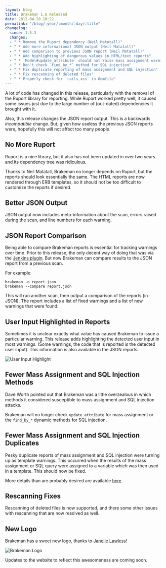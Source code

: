 ```yaml
---
layout: blog
title: Brakeman 1.6 Released
date: 2012-04-20 10:22
permalink: "/blog/:year/:month/:day/:title"
changelog:
  since: 1.5.3
  changes:
  - " * Remove the Ruport dependency (Neil Matatall)"
  - " * Add more informational JSON output (Neil Matatall)"
  - " * Add comparison to previous JSON report (Neil Matatall)"
  - " * Add highlighting of dangerous values in HTML/text reports"
  - " * `Model#update_attribute` should not raise mass assignment warning (Dave Worth)"
  - " * Don't check `find_by_*` method for SQL injection"
  - " * Fix duplicate reporting of mass assignment and SQL injection"
  - " * Fix rescanning of deleted files"
  - " * Properly check for `rails_xss` in Gemfile"
---
```




A lot of code has changed in this release, particularly with the removal of the Ruport library for reporting. While Ruport worked pretty well, it caused some issues just due to the large number of (out-dated) dependencies it brought with it. 

Also, this release changes the JSON report output. This is a backwards *incompatible* change. But, given how useless the previous JSON reports were, hopefully this will not affect too many people.



## No More Ruport

Ruport is a nice library, but it also has not been updated in over two years and its dependency tree was ridiculous. 

Thanks to Neil Matatall, Brakeman no longer depends on Ruport, but the reports should look essentially the same. The HTML reports are now rendered through ERB templates, so it should not be too difficult to customize the reports if desired.

## Better JSON Output

JSON output now includes meta-information about the scan, errors raised during the scan, and line numbers for each warning.

## JSON Report Comparison

Being able to compare Brakeman reports is essential for tracking warnings over time. Prior to this release, the only decent way of doing that was via the [Jenkins plugin](http://brakemanscanner.org/docs/jenkins/). But now Brakeman can compare results to the JSON report from a previous scan.

For example:

    brakeman -o report.json
    brakeman --compare report.json

This will run another scan, then output a comparison of the reports (in JSON). The report includes a list of fixed warnings and a list of new warnings that were found.

## User Input Highlighted in Reports

Sometimes it is unclear exactly what value has caused Brakeman to issue a particular warning. This release adds highlighting the detected user input in most warnings. (Some warnings, the code that is reported *is* the detected user input). This information is also available in the JSON reports.

![User Input Highlight](/images/user_input_highlight.png "Example of User Input Highlighting")

## Fewer Mass Assignment and SQL Injection Methods

Dave Worth pointed out that Brakeman was a little overzealous in which methods it considered susceptible to mass assignment and SQL injection attacks.

Brakeman will no longer check `update_attribute` for mass assignment or the `find_by_*` dynamic methods for SQL injection.

## Fewer Mass Assignment and SQL Injection Duplicates

Pesky duplicate reports of mass assignment and SQL injection were turning up as template warnings. This occurred when the results of the mass assignment or SQL query were assigned to a variable which was then used in a template. This should now be fixed.

More details than are probably desired are available [here](https://github.com/presidentbeef/brakeman/pull/82).

## Rescanning Fixes

Rescanning of deleted files is now supported, and there some other issues with rescanning that are now resolved as well.

## New Logo

Brakeman has a sweet new logo, thanks to [Janelle Lawless](http://janellelawless.com/)!

![Brakeman Logo](/images/logo_medium.png)

Updates to the website to reflect this awesomeness are coming soon.
